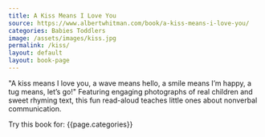 ```yaml
---
title: A Kiss Means I Love You
source: https://www.albertwhitman.com/book/a-kiss-means-i-love-you/
categories: Babies Toddlers
image: /assets/images/kiss.jpg
permalink: /kiss/
layout: default
layout: book-page
---
```

"A kiss means I love you, a wave means hello, a smile means I’m happy, a tug means, let’s go!" Featuring engaging photographs of real children and sweet rhyming text, this fun read-aloud teaches little ones about nonverbal communication.

Try this book for: {{page.categories}}

